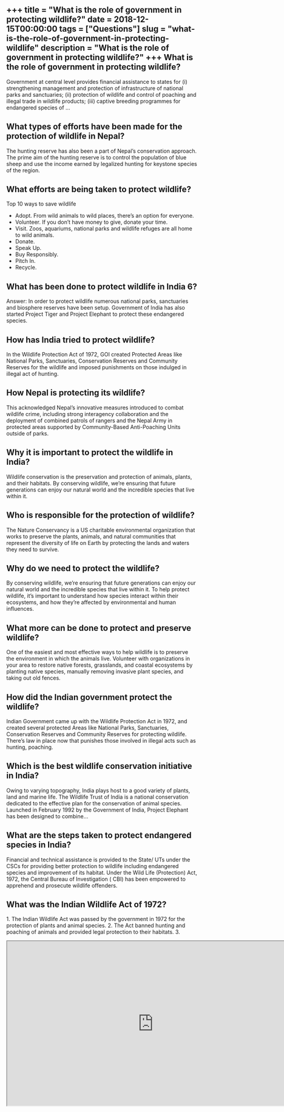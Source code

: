 +++
title = "What is the role of government in protecting wildlife?"
date = 2018-12-15T00:00:00
tags = ["Questions"]
slug = "what-is-the-role-of-government-in-protecting-wildlife"
description = "What is the role of government in protecting wildlife?"
+++
What is the role of government in protecting wildlife?
------------------------------------------------------

Government at central level provides financial assistance to states for (i) strengthening management and protection of infrastructure of national parks and sanctuaries; (ii) protection of wildlife and control of poaching and illegal trade in wildlife products; (iii) captive breeding programmes for endangered species of …

What types of efforts have been made for the protection of wildlife in Nepal?
-----------------------------------------------------------------------------

The hunting reserve has also been a part of Nepal’s conservation approach. The prime aim of the hunting reserve is to control the population of blue sheep and use the income earned by legalized hunting for keystone species of the region.

What efforts are being taken to protect wildlife?
-------------------------------------------------

Top 10 ways to save wildlife

- Adopt. From wild animals to wild places, there’s an option for everyone.
- Volunteer. If you don’t have money to give, donate your time.
- Visit. Zoos, aquariums, national parks and wildlife refuges are all home to wild animals.
- Donate.
- Speak Up.
- Buy Responsibly.
- Pitch In.
- Recycle.

What has been done to protect wildlife in India 6?
--------------------------------------------------

Answer: In order to protect wildlife numerous national parks, sanctuaries and biosphere reserves have been setup. Government of India has also started Project Tiger and Project Elephant to protect these endangered species.

How has India tried to protect wildlife?
----------------------------------------

In the Wildlife Protection Act of 1972, GOI created Protected Areas like National Parks, Sanctuaries, Conservation Reserves and Community Reserves for the wildlife and imposed punishments on those indulged in illegal act of hunting.

How Nepal is protecting its wildlife?
-------------------------------------

This acknowledged Nepal’s innovative measures introduced to combat wildlife crime, including strong interagency collaboration and the deployment of combined patrols of rangers and the Nepal Army in protected areas supported by Community-Based Anti-Poaching Units outside of parks.

Why it is important to protect the wildlife in India?
-----------------------------------------------------

Wildlife conservation is the preservation and protection of animals, plants, and their habitats. By conserving wildlife, we’re ensuring that future generations can enjoy our natural world and the incredible species that live within it.

Who is responsible for the protection of wildlife?
--------------------------------------------------

The Nature Conservancy is a US charitable environmental organization that works to preserve the plants, animals, and natural communities that represent the diversity of life on Earth by protecting the lands and waters they need to survive.

Why do we need to protect the wildlife?
---------------------------------------

By conserving wildlife, we’re ensuring that future generations can enjoy our natural world and the incredible species that live within it. To help protect wildlife, it’s important to understand how species interact within their ecosystems, and how they’re affected by environmental and human influences.

What more can be done to protect and preserve wildlife?
-------------------------------------------------------

One of the easiest and most effective ways to help wildlife is to preserve the environment in which the animals live. Volunteer with organizations in your area to restore native forests, grasslands, and coastal ecosystems by planting native species, manually removing invasive plant species, and taking out old fences.

How did the Indian government protect the wildlife?
---------------------------------------------------

Indian Government came up with the Wildlife Protection Act in 1972, and created several protected Areas like National Parks, Sanctuaries, Conservation Reserves and Community Reserves for protecting wildlife. There’s law in place now that punishes those involved in illegal acts such as hunting, poaching.

Which is the best wildlife conservation initiative in India?
------------------------------------------------------------

Owing to varying topography, India plays host to a good variety of plants, land and marine life. The Wildlife Trust of India is a national conservation dedicated to the effective plan for the conservation of animal species. Launched in February 1992 by the Government of India, Project Elephant has been designed to combine…

What are the steps taken to protect endangered species in India?
----------------------------------------------------------------

Financial and technical assistance is provided to the State/ UTs under the CSCs for providing better protection to wildlife including endangered species and improvement of its habitat. Under the Wild Life (Protection) Act, 1972, the Central Bureau of Investigation ( CBI) has been empowered to apprehend and prosecute wildlife offenders.

What was the Indian Wildlife Act of 1972?
-----------------------------------------

1\. The Indian Wildlife Act was passed by the government in 1972 for the protection of plants and animal species. 2. The Act banned hunting and poaching of animals and provided legal protection to their habitats. 3.

<iframe allow="accelerometer; autoplay; clipboard-write; encrypted-media; gyroscope; picture-in-picture" allowfullscreen="" class="__youtube_prefs__  epyt-is-override  no-lazyload" data-no-lazy="1" data-origheight="433" data-origwidth="770" data-skipgform_ajax_framebjll="" height="433" id="_ytid_67226" loading="lazy" src="https://www.youtube.com/embed/xiGrFkI-f9c?enablejsapi=1&autoplay=0&cc_load_policy=0&cc_lang_pref=&iv_load_policy=1&loop=0&modestbranding=0&rel=1&fs=1&playsinline=0&autohide=2&theme=dark&color=red&controls=1&" title="YouTube player" width="770"></iframe>